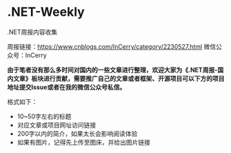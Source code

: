 # .NET-Weekly
.NET周报内容收集

周报链接：https://www.cnblogs.com/InCerry/category/2230527.html
微信公众号：InCerry


**由于笔者没有那么多时间对国内的一些文章进行整理，欢迎大家为《.NET周报-国内文章》板块进行贡献，需要推广自己的文章或者框架、开源项目可以下方的项目地址提交Issue或者在我的微信公众号私信。**

格式如下：

* 10~50字左右的标题
* 对应文章或项目网址访问链接
* 200字以内的简介，如果太长会影响阅读体验
* 如果有图片，记得先上传至图床，并给出图片链接
